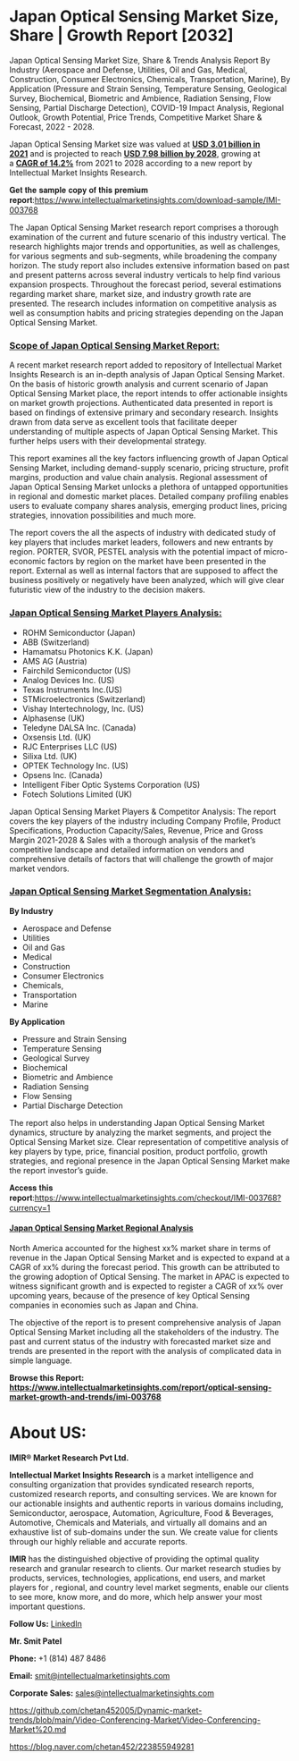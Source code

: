 <h1>Japan Optical Sensing&nbsp;Market Size, Share | Growth Report [2032]</h1>
<p>Japan Optical Sensing Market Size, Share &amp; Trends Analysis Report By Industry (Aerospace and Defense, Utilities, Oil and Gas, Medical, Construction, Consumer Electronics, Chemicals, Transportation, Marine), By Application (Pressure and Strain Sensing, Temperature Sensing, Geological Survey, Biochemical, Biometric and Ambience, Radiation Sensing, Flow Sensing, Partial Discharge Detection), COVID-19 Impact Analysis, Regional Outlook, Growth Potential, Price Trends, Competitive Market Share &amp; Forecast, 2022 - 2028.</p>
<p>Japan Optical Sensing Market size was valued at&nbsp;<strong><u>USD 3.01 billion in 2021</u></strong>&nbsp;and is projected to reach&nbsp;<strong><u>USD 7.98 billion by 2028</u></strong>, growing at a&nbsp;<strong><u>CAGR of 14.2%</u></strong>&nbsp;from 2021 to 2028 according to a new report by Intellectual Market Insights Research.</p>
<p>𝐆𝐞𝐭 𝐭𝐡𝐞 𝐬𝐚𝐦𝐩𝐥𝐞 𝐜𝐨𝐩𝐲 𝐨𝐟 𝐭𝐡𝐢𝐬 𝐩𝐫𝐞𝐦𝐢𝐮𝐦 𝐫𝐞𝐩𝐨𝐫𝐭:<a href="https://www.intellectualmarketinsights.com/download-sample/IMI-003768">https://www.intellectualmarketinsights.com/download-sample/IMI-003768</a>&nbsp;</p>
<p>The Japan Optical Sensing Market research report comprises a thorough examination of the current and future scenario of this industry vertical. The research highlights major trends and opportunities, as well as challenges, for various segments and sub-segments, while broadening the company horizon. The study report also includes extensive information based on past and present patterns across several industry verticals to help find various expansion prospects. Throughout the forecast period, several estimations regarding market share, market size, and industry growth rate are presented. The research includes information on competitive analysis as well as consumption habits and pricing strategies depending on the Japan Optical Sensing Market.</p>
<h3><strong><u>Scope of Japan Optical Sensing Market Report:</u></strong></h3>
<p>A recent market research report added to repository of Intellectual Market Insights Research is an in-depth analysis of Japan Optical Sensing Market. On the basis of historic growth analysis and current scenario of Japan Optical Sensing Market place, the report intends to offer actionable insights on market growth projections. Authenticated data presented in report is based on findings of extensive primary and secondary research. Insights drawn from data serve as excellent tools that facilitate deeper understanding of multiple aspects of Japan Optical Sensing Market. This further helps users with their developmental strategy.</p>
<p>This report examines all the key factors influencing growth of Japan Optical Sensing Market, including demand-supply scenario, pricing structure, profit margins, production and value chain analysis. Regional assessment of Japan Optical Sensing Market unlocks a plethora of untapped opportunities in regional and domestic market places. Detailed company profiling enables users to evaluate company shares analysis, emerging product lines, pricing strategies, innovation possibilities and much more.</p>
<p>The report covers the all the aspects of industry with dedicated study of key players that includes market leaders, followers and new entrants by region. PORTER, SVOR, PESTEL analysis with the potential impact of micro-economic factors by region on the market have been presented in the report. External as well as internal factors that are supposed to affect the business positively or negatively have been analyzed, which will give clear futuristic view of the industry to the decision makers.</p>
<h3><strong><u>Japan Optical Sensing Market Players Analysis:</u></strong></h3>
<ul>
<li>ROHM Semiconductor (Japan)</li>
<li>ABB (Switzerland)</li>
<li>Hamamatsu Photonics K.K. (Japan)</li>
<li>AMS AG (Austria)</li>
<li>Fairchild Semiconductor (US)</li>
<li>Analog Devices Inc. (US)</li>
<li>Texas Instruments Inc.(US)</li>
<li>STMicroelectronics (Switzerland)</li>
<li>Vishay Intertechnology, Inc. (US)</li>
<li>Alphasense (UK)</li>
<li>Teledyne DALSA Inc. (Canada)</li>
<li>Oxsensis Ltd. (UK)</li>
<li>RJC Enterprises LLC (US)</li>
<li>Silixa Ltd. (UK)</li>
<li>OPTEK Technology Inc. (US)</li>
<li>Opsens Inc. (Canada)</li>
<li>Intelligent Fiber Optic Systems Corporation (US)</li>
<li>Fotech Solutions Limited (UK)</li>
</ul>
<p>Japan Optical Sensing Market Players &amp; Competitor Analysis: The report covers the key players of the industry including Company Profile, Product Specifications, Production Capacity/Sales, Revenue, Price and Gross Margin 2021-2028 &amp; Sales with a thorough analysis of the market&rsquo;s competitive landscape and detailed information on vendors and comprehensive details of factors that will challenge the growth of major market vendors.</p>
<h3><strong><u>Japan Optical Sensing Market Segmentation Analysis:</u></strong></h3>
<p><strong>By Industry</strong></p>
<ul>
<li>Aerospace and Defense</li>
<li>Utilities</li>
<li>Oil and Gas</li>
<li>Medical</li>
<li>Construction</li>
<li>Consumer Electronics</li>
<li>Chemicals,</li>
<li>Transportation</li>
<li>Marine</li>
</ul>
<p><strong>By Application</strong></p>
<ul>
<li>Pressure and Strain Sensing</li>
<li>Temperature Sensing</li>
<li>Geological Survey</li>
<li>Biochemical</li>
<li>Biometric and Ambience</li>
<li>Radiation Sensing</li>
<li>Flow Sensing</li>
<li>Partial Discharge Detection</li>
</ul>
<p>The report also helps in understanding Japan Optical Sensing Market dynamics, structure by analyzing the market segments, and project the Optical Sensing&nbsp;Market size. Clear representation of competitive analysis of key players by type, price, financial position, product portfolio, growth strategies, and regional presence in the Japan Optical Sensing Market make the report investor&rsquo;s guide.</p>
<p>𝐀𝐜𝐜𝐞𝐬𝐬 𝐭𝐡𝐢𝐬 𝐫𝐞𝐩𝐨𝐫𝐭:<a href="https://www.intellectualmarketinsights.com/checkout/IMI-003768?currency=1">https://www.intellectualmarketinsights.com/checkout/IMI-003768?currency=1</a>&nbsp;</p>
<h4><strong><u> Japan Optical Sensing Market Regional Analysis</u></strong></h4>
<p>North America accounted for the highest xx% market share in terms of revenue in the Japan Optical Sensing Market and is expected to expand at a CAGR of xx% during the forecast period. This growth can be attributed to the growing adoption of Optical Sensing. The market in APAC is expected to witness significant growth and is expected to register a CAGR of xx% over upcoming years, because of the presence of key Optical Sensing companies in economies such as Japan and China.</p>
<p>The objective of the report is to present comprehensive analysis of Japan Optical Sensing Market including all the stakeholders of the industry. The past and current status of the industry with forecasted market size and trends are presented in the report with the analysis of complicated data in simple language.</p>
<p><strong>Browse this Report:&nbsp; <a href="https://www.intellectualmarketinsights.com/report/optical-sensing-market-growth-and-trends/imi-003768">https://www.intellectualmarketinsights.com/report/optical-sensing-market-growth-and-trends/imi-003768</a>&nbsp;</strong></p>
<h1>About US:</h1>
<p><strong>IMIR&reg; Market Research Pvt Ltd.</strong></p>
<p><strong>Intellectual Market Insights Research</strong> is a market intelligence and consulting organization that provides syndicated research reports, customized research reports, and consulting services. We are known for our actionable insights and authentic reports in various domains including, Semiconductor, aerospace, Automation, Agriculture, Food &amp; Beverages, Automotive, Chemicals and Materials, and virtually all domains and an exhaustive list of sub-domains under the sun. We create value for clients through our highly reliable and accurate reports.</p>
<p><strong>IMIR</strong> has the distinguished objective of providing the optimal quality research and granular research to clients. Our market research studies by products, services, technologies, applications, end users, and market players for , regional, and country level market segments, enable our clients to see more, know more, and do more, which help answer your most important questions.</p>
<p><strong>Follow Us:</strong> <a href="https://in.linkedin.com/company/imir-market-research">LinkedIn</a></p>
<p><strong>Mr. Smit Patel</strong></p>
<p><strong>Phone:</strong> +1 (814) 487 8486</p>
<p><strong>Email:</strong> <a href="mailto:smit@intellectualmarketinsights.com">smit@intellectualmarketinsights.com</a></p>
<p><strong>Corporate Sales:</strong> <a href="mailto:sales@intellectualmarketinsights.com">sales@intellectualmarketinsights.com</a></p>
<p><a href="https://github.com/chetan452005/Dynamic-market-trends/blob/main/Video-Conferencing-Market/Video-Conferencing-Market%20.md">https://github.com/chetan452005/Dynamic-market-trends/blob/main/Video-Conferencing-Market/Video-Conferencing-Market%20.md</a>&nbsp;</p>
<p><a href="https://blog.naver.com/chetan452/223855949281">https://blog.naver.com/chetan452/223855949281</a>&nbsp;</p>
